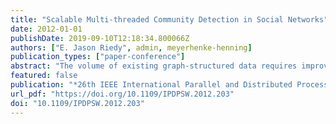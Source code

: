 ```yaml
---
title: "Scalable Multi-threaded Community Detection in Social Networks"
date: 2012-01-01
publishDate: 2019-09-10T12:18:34.800066Z
authors: ["E. Jason Riedy", admin, meyerhenke-henning]
publication_types: ["paper-conference"]
abstract: "The volume of existing graph-structured data requires improved parallel tools and algorithms. Finding communities, smaller sub graphs densely connected within the sub graph than to the rest of the graph, plays a role both in developing new parallel algorithms as well as opening smaller portions of the data to current analysis tools. We improve performance of our parallel community detection algorithm by 20% on the massively multithreaded Cray XMT, evaluate its performance on the next-generation Cray XMT2, and extend its reach to Intel-based platforms with OpenMP. To our knowledge, not only is this the first massively parallel community detection algorithm but also the only such algorithm that achieves excellent performance and good parallel scalability across all these platforms. Our implementation analyzes a moderate sized graph with 105 million vertices and 3.3 billion edges in around 500 seconds on a four processor, 80-logical-core Intel-based system and 1100 seconds on a 64-processor Cray XMT2."
featured: false
publication: "*26th IEEE International Parallel and Distributed Processing Symposium Workshops & PhD Forum, IPDPS 2012, Shanghai, China, May 21-25, 2012*"
url_pdf: "https://doi.org/10.1109/IPDPSW.2012.203"
doi: "10.1109/IPDPSW.2012.203"
---
```



